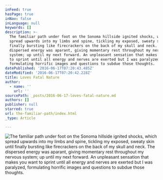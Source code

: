 ```yaml
---
inFeed: true
hasPage: true
inNav: false
inLanguage: null
keywords: []
description: >-
  The familiar path under foot on the Sonoma hillside ignited shocks, which
  spread upwards into my limbs and spine, tickling my exposed, sweaty skin until
  finally bursting like firecrackers on the back of my skull and neck. The
  dispersed energy was aparant, giving momentary rest throughout my nervous
  system; up until my next forward. An unpleasant sensation that makes you want
  to sprint until all energy and nerves are exerted but I was paralyzed,
  formulating horrific images and questions to subdue those thoughts.
datePublished: '2016-06-17T07:20:43.485Z'
dateModified: '2016-06-17T07:20:42.228Z'
title: Loves Fatal Nature
author:
  - name: ''
    url: ''
sourcePath: _posts/2016-06-17-loves-fatal-nature.md
authors: []
publisher: null
starred: true
url: the-familiar-path/index.html
_type: Article

---
```

![The familiar path under foot on the Sonoma hillside ignited shocks, which spread upwards into my limbs and spine, tickling my exposed, sweaty skin until finally bursting like firecrackers on the back of my skull and neck. The dispersed energy was aparant, giving momentary rest throughout my nervous system; up until my next forward. An unpleasant sensation that makes you want to sprint until all energy and nerves are exerted but I was paralyzed, formulating horrific images and questions to subdue those thoughts.](https://the-grid-user-content.s3-us-west-2.amazonaws.com/19c60d79-7150-4049-8add-427d23bbcd94.jpg)